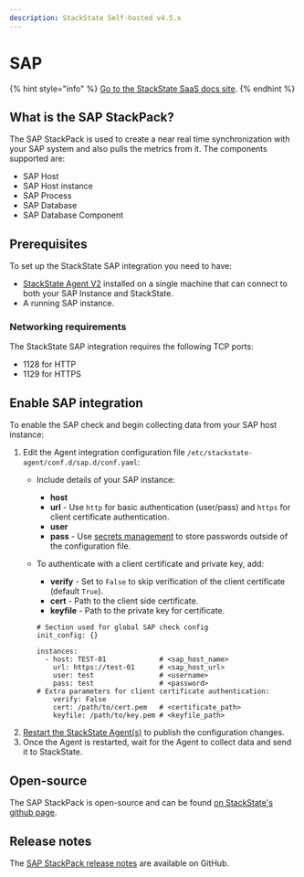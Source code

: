 ```yaml
---
description: StackState Self-hosted v4.5.x
---
```


# SAP

{% hint style="info" %}
[Go to the StackState SaaS docs site](https://docs.stackstate.com/v/stackstate-saas/).
{% endhint %}

## What is the SAP StackPack?

The SAP StackPack is used to create a near real time synchronization with your SAP system and also pulls the metrics from it. The components supported are:

* SAP Host
* SAP Host instance
* SAP Process
* SAP Database
* SAP Database Component

## Prerequisites

To set up the StackState SAP integration you need to have:

* [StackState Agent V2](../../setup/agent/about-stackstate-agent.md) installed on a single machine that can connect to both your SAP Instance and StackState.
* A running SAP instance.

### Networking requirements

The StackState SAP integration requires the following TCP ports:

* 1128 for HTTP 
* 1129 for HTTPS

## Enable SAP integration

To enable the SAP check and begin collecting data from your SAP host instance:

1. Edit the Agent integration configuration file `/etc/stackstate-agent/conf.d/sap.d/conf.yaml`:
   * Include details of your SAP instance:
     * **host**
     * **url** - Use `http` for basic authentication \(user/pass\) and `https` for client certificate authentication.
     * **user**
     * **pass** - Use [secrets management](../../configure/security/secrets_management.md) to store passwords outside of the configuration file.
   * To authenticate with a client certificate and private key, add:

     * **verify** - Set to `False` to skip verification of the client certificate \(default `True`\).
     * **cert** - Path to the client side certificate.
     * **keyfile** - Path to the private key for certificate.

     ```text
     # Section used for global SAP check config
     init_config: {}

     instances:
       - host: TEST-01             # <sap_host_name>
         url: https://test-01      # <sap_host_url>   
         user: test                # <username>
         pass: test                # <password>
     # Extra parameters for client certificate authentication:
         verify: False             
         cert: /path/to/cert.pem   # <certificate_path>
         keyfile: /path/to/key.pem # <keyfile_path>
     ```
2. [Restart the StackState Agent\(s\)](../../setup/agent/about-stackstate-agent.md#deploy-and-run-stackstate-agent-v2) to publish the configuration changes.
3. Once the Agent is restarted, wait for the Agent to collect data and send it to StackState.

## Open-source

The SAP StackPack is open-source and can be found [on StackState's github page](https://github.com/StackVista/stackpack-sap).

## Release notes

The [SAP StackPack release notes](https://github.com/StackVista/stackpack-sap/blob/master/src/main/stackpack/resources/RELEASE.md) are available on GitHub.

